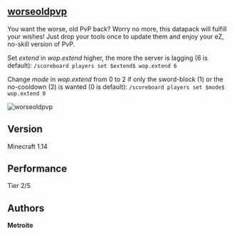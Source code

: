 ## [worseoldpvp](https://minhaskamal.github.io/DownGit/#/home?url=https://github.com/Metroite/datapacks/tree/master/worseoldpvp&rootDirectory=false)

You want the worse, old PvP back? Worry no more, this datapack will fulfill your wishes! Just drop your tools once to update them and enjoy your eZ, no-skill version of PvP.

Set *$extend$* in *wop.extend* higher, the more the server is lagging (6 is default): `/scoreboard players set $extend$ wop.extend 6`

Change *$mode$* in *wop.extend* from 0 to 2 if only the sword-block (1) or the no-cooldown (2) is wanted (0 is default): `/scoreboard players set $mode$ wop.extend 0`

![worseoldpvp](worseoldpvp.png?raw=true "The worse, old PvP")

## Version

Minecraft 1.14

## Performance

Tier 2/5

## Authors

**Metroite**
